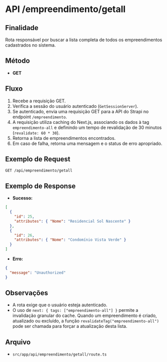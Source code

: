 # API /empreendimento/getall

## Finalidade
Rota responsável por buscar a lista completa de todos os empreendimentos cadastrados no sistema.

## Método
- **GET**

## Fluxo
1.  Recebe a requisição GET.
2.  Verifica a sessão do usuário autenticado (`GetSessionServer`).
3.  Se autenticado, envia uma requisição GET para a API do Strapi no endpoint `/empreendimento`.
4.  A requisição utiliza caching do Next.js, associando os dados à tag `empreendimento-all` e definindo um tempo de revalidação de 30 minutos (`revalidate: 60 * 30`).
5.  Retorna a lista de empreendimentos encontrados.
6.  Em caso de falha, retorna uma mensagem e o status de erro apropriado.

## Exemplo de Request
```http
GET /api/empreendimento/getall
```

## Exemplo de Response
- **Sucesso:**
```json
[
  {
    "id": 25,
    "attributes": { "Nome": "Residencial Sol Nascente" }
  },
  {
    "id": 26,
    "attributes": { "Nome": "Condomínio Vista Verde" }
  }
]
```
- **Erro:**
```json
{
  "message": "Unauthorized"
}
```

## Observações
- A rota exige que o usuário esteja autenticado.
- O uso de `next: { tags: ["empreendimento-all"] }` permite a invalidação granular do cache. Quando um empreendimento é criado, atualizado ou excluído, a função `revalidateTag("empreendimento-all")` pode ser chamada para forçar a atualização desta lista.

## Arquivo
- `src/app/api/empreendimento/getall/route.ts`
